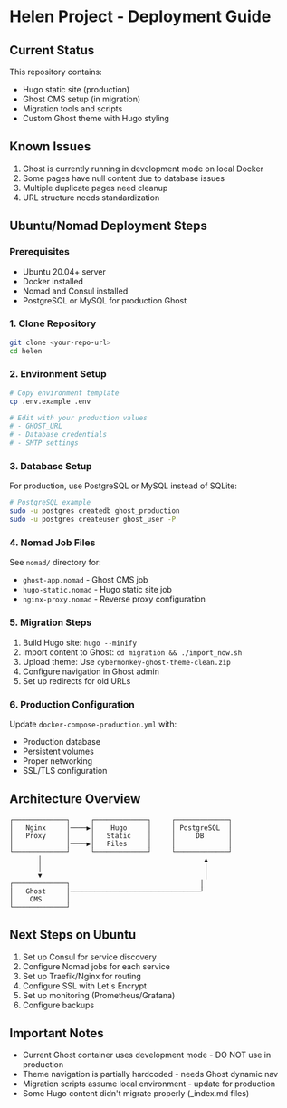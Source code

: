 # Helen Project - Deployment Guide

## Current Status
This repository contains:
- Hugo static site (production)
- Ghost CMS setup (in migration)
- Migration tools and scripts
- Custom Ghost theme with Hugo styling

## Known Issues
1. Ghost is currently running in development mode on local Docker
2. Some pages have null content due to database issues
3. Multiple duplicate pages need cleanup
4. URL structure needs standardization

## Ubuntu/Nomad Deployment Steps

### Prerequisites
- Ubuntu 20.04+ server
- Docker installed
- Nomad and Consul installed
- PostgreSQL or MySQL for production Ghost

### 1. Clone Repository
```bash
git clone <your-repo-url>
cd helen
```

### 2. Environment Setup
```bash
# Copy environment template
cp .env.example .env

# Edit with your production values
# - GHOST_URL
# - Database credentials
# - SMTP settings
```

### 3. Database Setup
For production, use PostgreSQL or MySQL instead of SQLite:

```bash
# PostgreSQL example
sudo -u postgres createdb ghost_production
sudo -u postgres createuser ghost_user -P
```

### 4. Nomad Job Files
See `nomad/` directory for:
- `ghost-app.nomad` - Ghost CMS job
- `hugo-static.nomad` - Hugo static site job
- `nginx-proxy.nomad` - Reverse proxy configuration

### 5. Migration Steps
1. Build Hugo site: `hugo --minify`
2. Import content to Ghost: `cd migration && ./import_now.sh`
3. Upload theme: Use `cybermonkey-ghost-theme-clean.zip`
4. Configure navigation in Ghost admin
5. Set up redirects for old URLs

### 6. Production Configuration
Update `docker-compose-production.yml` with:
- Production database
- Persistent volumes
- Proper networking
- SSL/TLS configuration

## Architecture Overview
```
┌─────────────┐     ┌─────────────┐     ┌─────────────┐
│   Nginx     │────▶│    Hugo     │     │ PostgreSQL  │
│   Proxy     │     │   Static    │     │     DB      │
│             │────▶│   Files     │     │             │
└─────────────┘     └─────────────┘     └─────────────┘
       │                                        ▲
       │                                        │
       ▼                                        │
┌─────────────┐                                │
│   Ghost     │────────────────────────────────┘
│    CMS      │
└─────────────┘
```

## Next Steps on Ubuntu
1. Set up Consul for service discovery
2. Configure Nomad jobs for each service
3. Set up Traefik/Nginx for routing
4. Configure SSL with Let's Encrypt
5. Set up monitoring (Prometheus/Grafana)
6. Configure backups

## Important Notes
- Current Ghost container uses development mode - DO NOT use in production
- Theme navigation is partially hardcoded - needs Ghost dynamic nav
- Migration scripts assume local environment - update for production
- Some Hugo content didn't migrate properly (_index.md files)